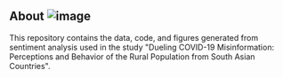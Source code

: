 ## About  ![image](https://github.com/manika-lamba/jolis/assets/67724354/36b79d4a-994d-4755-a1de-c190d927c861)

This repository contains the data, code, and figures generated from sentiment analysis used in the study "Dueling COVID-19 Misinformation: Perceptions and Behavior of the Rural Population from South Asian Countries".
